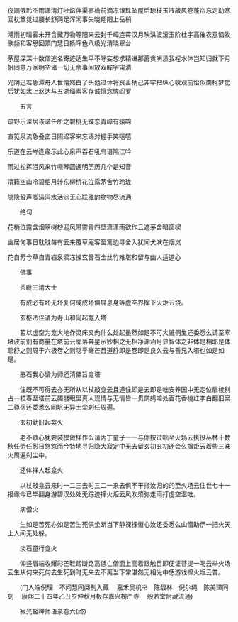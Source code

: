 <!-- { "loadSidebar": true } -->
夜漏俄聆空雨潇清灯吐焰伴渠寥檐前滴冻银珠坠屋后琼枝玉液敲风卷蓬帘忘定动寒回枕簟觉过腰长舒两足浑闲事失晓翔阳上岳梢

溥雨初晴雾未开含藏万物等阳来云封千嶂连霄汉月映洪波滚玉阶杜宇高催农意恼牧歌频和客思回顶门慧日扬晖色八极光清晓翠台

茅屋深深十数僧逃名寄迹适生平不除妄想求精进那蓄贪嗔渍我裎水体岂知归就下月帆罔意万家明空诸一切无余事间放双眸宇宙清

光阴迅若急潭舟人世懵然白了头他过休将资舌柄己非牢把纵心收观前恰似南柯梦觉后犹如水上沤达与五湖缁素客存诚慎念愧阎罗

　　五言

疏野乐深居诙谐任所之碧桃无蝶恋青嶂有猿啼

直笕泉流急叠峦日照迟客来忘语对握手笑嘻嘻

乐道在云岑逢缘示此心泉声吞石吼鸟语隔江吟

雨过松挥泪风来竹嘶琴圆通明历历几个是知音

清籁空山冷碧梧月转东柳桥花泣露茅舍竹玲珑

隐隐蛩声唧涓涓水活淙无心联雅韵物物尽流通

　　绝句

花梢泣露含烟翠树杪迎风带雾青四壁潇潇雨欲作云遮茅舍暗窗棂

幽居何事日耽耽每有云来覆草庵客至篱边寻舍入犹闻犬吠在烟岚

花自芳兮草自青岩泉滴冻操玄音石金丝竹难堪和留与幽人适道心

　　佛事

　　茶毗三清大士

　　有成必有坏无坏复何成成坏俱屏息身等虚空界撺下火炬云烧。

　　玄枢法侄请为寿山和尚起龛入塔

　　若以虚空为龛大地作灵床又向什么处起虽然如是不可大儱侗生还委悉么请至窣堵波前别有商量在塔前云廓落奔星示妙相之无相净渊涵月显智体之非体是相耶是体耶舒之则周于六极卷之则隐乎毫芒且道舒即是卷即是良久云与吾兄入塔也如是如是。

　　憨石我心请为师还清佛旨龛塔

　　住既不可得去亦无所从以杖敲龛云且道住即是去即是咄安养国中无定位眉棱别占一枝春至塔前云髑髅眼里真人现情与无情皆一贯鹧鸪啼处百花香桃红李白翻旧案二尊宿还委悉么同坑无异土尘刹任周遍。

　　玄初勤旧起龛火

　　老不歇心犹要装模做样作么请丙丁童子一一与你按过咄至火场云执役丛林十数秋任劳任怨日悠悠而今特地寻归隐大寂定中无去留玄初玄初还会么撺炬云着些三昧火周遍刹尘中。

　　还体禅人起龛火

　　以杖敲龛云来时一二三去时三二一来去俱不干指汝归的的至火场云住世七十一报缘今已毕翻身游碧汉处处无踪迹撺火炬云风吹须弥走雨打虚空湿咄。

　　病僧火

　　生如是苦死亦如是苦生死俱坐断当下静裸裸恒心汝还委悉么山僧助伊一把火天上人间无处躲。

　　淡石童行龛火

　　仰竖眉端收耀彩芒鞋踏断路高低亡僧面上高着跟触目即便证菩提一喝云举火场云生从何来死何去生死到时无来去不离当下常湛然无相光中恁游戏撺火炬云普。

　　(门人端倪理　不问慧同阅刊入藏
　嘉禾吴机书　陈馥林　倪尔绳　陈美璋同刻
　康熙二十四年乙丑岁仲秋月板存嘉兴楞严寺
　般若堂附藏流通)

　　寂光豁禅师语录卷六(终)
